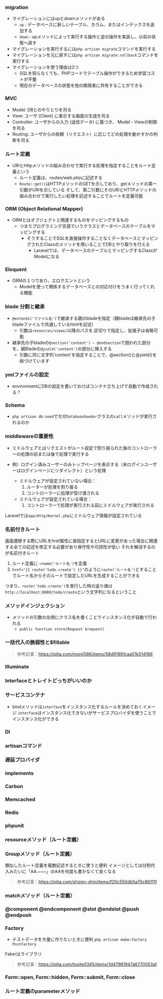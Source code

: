 ### migration

- マイグレーションにはupとdownメソッドがある
  - `up` : データベースに新しいテーブル、カラム、またはインデックスを追加する
  - `down` : upメソッドによって実行する操作と逆の操作を実装し、以前の状態へ戻す
- マイグレーションを実行するには`php artisan migrate`コマンドを実行する
- マイグレーションを元に戻すには`php artisan migrate:rollback`コマンドを実行する
- マイグレーションを使う理由は2つ
  - SQLを知らなくても、PHPコードでテーブル操作ができるため学習コストが不要
  - 現在のデータベースの状態を他の開発者に共有することができる


### MVC

- Model: DBとのやりとりを司る
- View: ユーザ (Client) に表示する画面の生成を司る
- Controller: ユーザからの入力 (送信データ) に基づき、 Model・Viewの制御を司る
- Routing: ユーザからの依頼（リクエスト）に応じてどの処理を動かすかの判断を司る

### ルート定義

- URIとHttpメソッドの組み合わせで実行する処理を指定することをルート定義という
  - ルート定義は、routes/web.phpに記述する
  - `Route::get()`はHTTPメソッドのGETを示しており、getメソッドの第一引数がURIを示している
    そして、第二引数にそのURIとHTTPメソッドの組み合わせで実行したい処理を記述することでルートを定義可能

### ORM (Object Relational Mapper)

- ORMとはオブジェクトと関連するものをマッピングするもの
  - つまりプログラミング言語でいうクラスとデータベースのテーブルをマッピングする
    - そうすることでSQLを直接操作することなくデータベースとマッピングされたClassのメソッドを用いることでDBとやり取りを行える
       - Laravelでは、データベースのテーブルとマッピングするClassがModelになる


### Eloquent

- ORMの１つであり、エロクエントという
  - Modelを使って関係するデータベースとの対応付けをうまく行ってくれる機能

### blade 分割と継承

- `@extends('ファイル名')`で継承する親のbladeを指定（親bladeは継承先の子bladeファイルで共通しているhtmlを記述）
  - 引数は`resources/views/`以降のパスを.区切りで指定し、拡張子は省略可能
- 継承先の子bladeの`@section('content') ~ @endsection`で囲われた部分を、親Bladeの`@yield('content')`の部分に挿入する
  - 引数に同じ文字列'content'を指定することで、@section()と@yield()を紐づけています

### ymlファイルの設定

- environmentにDBの設定を書いておけばコンテナ立ち上げで自動で作成される？

### Schema

- `php artisan db:seed`でなぜ`DatabaseSeeder`クラスの`call`メソッドが実行されるのか

### middlewareの重要性

- ミドルウェアとはリクエストがルート設定で割り振られた後のコントローラーの処理の前または後で処理で実行する

- 例）ログイン済みユーザーのみトップページを表示する（未ログインユーザーはログインページにリダイレクト）という処理
  - ミドルウェアが設定されていない場合：
    1. ルーターが処理を割り振る
    2. コントローラーに処理が受け渡される
  - ミドルウェアが設定されている場合：
    1. コントローラーで処理が実行される前にミドルウェアが実行される

Laravelでは`app/Http/Kernel.php`にミドルウェア情報が設定されている


### 名前付きルート

画面遷移する際にURLをhref属性に直指定するとURLに変更があった場合に関連する全ての記述を修正する必要があり保守性や可読性が低い
それを解消するのが名前付きルート

1. ルート定義に`->name('ルート名')`を定義
2. `href="{{ route('todo.create') }}"`のように`route('ルート名')`とすることでルート名からそのルートで設定したURLを生成することができる

つまり、`route('todo.create')`を実行した時の返り値は`http://localhost:8080/todo/create`という文字列になるということ


### メソッドインジェクション

- メソッドの引数の左側にクラス名を書くことでインスタンス化が自動で行われる
  - `public function store(Request $request)`


### 一括代入の脆弱性と$fillable

> 参考記事：https://qiita.com/monji586/items/58d91891caa51b514166

### Illuminate


### Interfaceとトレイトどっちがいいのか


### サービスコンテナ
- bindメソッドは`interface`をインスタンス化するルールを決めておくイメージ
`interface`はインスタンス化できないがサービスプロバイダを使うことでインスタンス化ができる


### DI


### artisanコマンド


### 遅延プロバイダ


### implements


### Carbon


### Memcached


### Redis


### phpunit


### resourceメソッド（ルート定義）


### Groupメソッド（ルート定義）
類似したルート定義を複数記述するときに使うと便利
イメージとしては分割代入みたいに「AA.~~~」のAAを何度も書かなくて良くなる



> 参考記事：https://qiita.com/shizen-shin/items/f20c550db5a70c86111f


### matchメソッド（ルート定義）


### @component @endcomponent  @slot @endslot  @push @endpush


### Factory
- テストデータを大量に作りたいときに便利
`php artisan make:factory PostFactory`

Fakerはライブラリ

> 参考記事：https://qiita.com/tosite0345/items/1d47961947a6770053af


### Form::open, Form::hidden, Form::submit, Form::close


### ルート定義のparameterメソッド